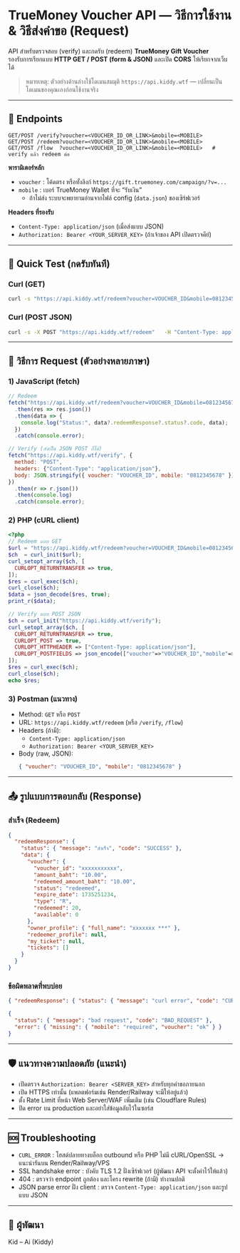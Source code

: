 # TrueMoney Voucher API — วิธีการใช้งาน & วิธีส่งคำขอ (Request)

API สำหรับตรวจสอบ (verify) และกดรับ (redeem) **TrueMoney Gift Voucher**  
รองรับการเรียกแบบ **HTTP GET / POST (form & JSON)** และเปิด **CORS** ให้เรียกจากเว็บได้

> หมายเหตุ: ตัวอย่างด้านล่างใช้โดเมนสมมุติ `https://api.kiddy.wtf` — เปลี่ยนเป็นโดเมนของคุณเองก่อนใช้งานจริง

---

## 📌 Endpoints

```
GET/POST /verify?voucher=<VOUCHER_ID_OR_LINK>&mobile=<MOBILE>
GET/POST /redeem?voucher=<VOUCHER_ID_OR_LINK>&mobile=<MOBILE>
GET/POST /flow  ?voucher=<VOUCHER_ID_OR_LINK>&mobile=<MOBILE>   # verify แล้ว redeem ต่อ
```

**พารามิเตอร์หลัก**
- `voucher` : โค้ดตรง หรือทั้งลิงก์ `https://gift.truemoney.com/campaign/?v=...`
- `mobile`  : เบอร์ TrueMoney Wallet ที่จะ “รับเงิน”
  - ถ้าไม่ส่ง ระบบจะพยายามอ่านจากไฟล์ config (`data.json`) ของเซิร์ฟเวอร์

**Headers ที่รองรับ**
- `Content-Type: application/json` (เมื่อส่งแบบ JSON)
- `Authorization: Bearer <YOUR_SERVER_KEY>` (ถ้าเจ้าของ API เปิดตรวจคีย์)

---

## 🧪 Quick Test (กดรับทันที)

### Curl (GET)
```bash
curl -s "https://api.kiddy.wtf/redeem?voucher=VOUCHER_ID&mobile=0812345678"
```

### Curl (POST JSON)
```bash
curl -s -X POST "https://api.kiddy.wtf/redeem"   -H "Content-Type: application/json"   -d '{"voucher":"VOUCHER_ID","mobile":"0812345678"}'
```

---

## 🔧 วิธีการ Request (ตัวอย่างหลายภาษา)

### 1) JavaScript (fetch)
```js
// Redeem
fetch("https://api.kiddy.wtf/redeem?voucher=VOUCHER_ID&mobile=0812345678")
  .then(res => res.json())
  .then(data => {
    console.log("Status:", data?.redeemResponse?.status?.code, data);
  })
  .catch(console.error);

// Verify (ส่งเป็น JSON POST ก็ได้)
fetch("https://api.kiddy.wtf/verify", {
  method: "POST",
  headers: {"Content-Type": "application/json"},
  body: JSON.stringify({ voucher: "VOUCHER_ID", mobile: "0812345678" })
})
  .then(r => r.json())
  .then(console.log)
  .catch(console.error);
```

### 2) PHP (cURL client)
```php
<?php
// Redeem แบบ GET
$url = "https://api.kiddy.wtf/redeem?voucher=VOUCHER_ID&mobile=0812345678";
$ch  = curl_init($url);
curl_setopt_array($ch, [
  CURLOPT_RETURNTRANSFER => true,
]);
$res = curl_exec($ch);
curl_close($ch);
$data = json_decode($res, true);
print_r($data);

// Verify แบบ POST JSON
$ch = curl_init("https://api.kiddy.wtf/verify");
curl_setopt_array($ch, [
  CURLOPT_RETURNTRANSFER => true,
  CURLOPT_POST => true,
  CURLOPT_HTTPHEADER => ["Content-Type: application/json"],
  CURLOPT_POSTFIELDS => json_encode(["voucher"=>"VOUCHER_ID","mobile"=>"0812345678"], JSON_UNESCAPED_UNICODE)
]);
$res = curl_exec($ch);
curl_close($ch);
echo $res;
```

### 3) Postman (แนวทาง)
- Method: `GET` หรือ `POST`
- URL: `https://api.kiddy.wtf/redeem` (หรือ `/verify`, `/flow`)
- Headers (ถ้ามี):  
  - `Content-Type: application/json`  
  - `Authorization: Bearer <YOUR_SERVER_KEY>`  
- Body (raw, JSON):
  ```json
  { "voucher": "VOUCHER_ID", "mobile": "0812345678" }
  ```

---

## 📤 รูปแบบการตอบกลับ (Response)

### สำเร็จ (Redeem)
```json
{
  "redeemResponse": {
    "status": { "message": "สำเร็จ", "code": "SUCCESS" },
    "data": {
      "voucher": {
        "voucher_id": "xxxxxxxxxxx",
        "amount_baht": "10.00",
        "redeemed_amount_baht": "10.00",
        "status": "redeemed",
        "expire_date": 1735251234,
        "type": "R",
        "redeemed": 20,
        "available": 0
      },
      "owner_profile": { "full_name": "xxxxxxx ***" },
      "redeemer_profile": null,
      "my_ticket": null,
      "tickets": []
    }
  }
}
```

### ข้อผิดพลาดที่พบบ่อย
```json
{ "redeemResponse": { "status": { "message": "curl error", "code": "CURL_ERROR" }, "data": null } }
```

```json
{
  "status": { "message": "bad request", "code": "BAD_REQUEST" },
  "error": { "missing": { "mobile": "required", "voucher": "ok" } }
}
```

---

## 🛡️ แนวทางความปลอดภัย (แนะนำ)

- เปิดตรวจ `Authorization: Bearer <SERVER_KEY>` สำหรับทุกคำขอภายนอก
- เปิด HTTPS เท่านั้น (แพลตฟอร์มเช่น Render/Railway จะมีให้อยู่แล้ว)
- ตั้ง Rate Limit ที่หน้า Web Server/WAF เพิ่มเติม (เช่น Cloudflare Rules)
- ปิด error บน production และอย่าใส่ข้อมูลลับไว้ในซอร์ส

---

## 🆘 Troubleshooting

- `CURL_ERROR` : โฮสต์ปลายทางบล็อก outbound หรือ PHP ไม่มี cURL/OpenSSL → แนะนำรันบน Render/Railway/VPS
- SSL handshake error : บังคับ TLS 1.2 ฝั่งเซิร์ฟเวอร์ (ผู้พัฒนา API จะตั้งค่าไว้ให้แล้ว)
- 404 : ตรวจว่า endpoint ถูกต้อง และโครง rewrite (ถ้ามี) ทำงานปกติ
- JSON parse error ฝั่ง client : ตรวจ `Content-Type: application/json` และรูปแบบ JSON

---

## 👤 ผู้พัฒนา
Kid – Ai (Kiddy)
